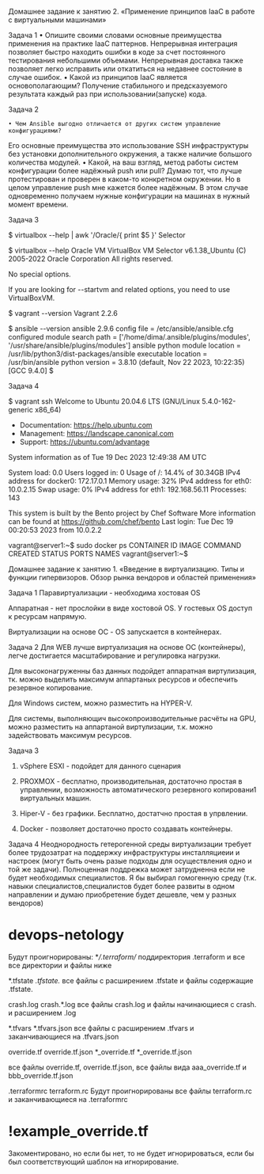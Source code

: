 Домашнее задание к занятию 2. «Применение принципов IaaC в работе с виртуальными машинами»

Задача 1
    • Опишите своими словами основные преимущества применения на практике IaaC паттернов.
Непрерывная интеграция позволяет быстро находить ошибки в коде за счет постоянного тестирования небольшими объемами.
Непрерывная доставка также позволяет легко исправить или откатиться на недавнее состояние в случае ошибок.
    • Какой из принципов IaaC является основополагающим?
Получение стабильного и предсказуемого результата каждый раз при использовании(запуске) кода.

Задача 2

    • Чем Ansible выгодно отличается от других систем управление конфигурациями?
Его основные преимущества это использование SSH инфраструктуры без установки дополнительного 
окружения, а также наличие большого количества модулей.
    • Какой, на ваш взгляд, метод работы систем конфигурации более надёжный push или pull?
Думаю тот, что лучше протестирован и проверен в каком-то конкретном окружении.
Но в целом управление push мне кажется более надёжным. В этом случае одновременно получаем 
нужные конфигурации на машинах в нужный момент времени.


Задача 3

$ virtualbox --help | awk '/Oracle/{ print $5 }'
Selector

$ virtualbox --help
Oracle VM VirtualBox VM Selector v6.1.38_Ubuntu
(C) 2005-2022 Oracle Corporation
All rights reserved.

No special options.

If you are looking for --startvm and related options, you need to use VirtualBoxVM.


$ vagrant --version
Vagrant 2.2.6

$ ansible --version
ansible 2.9.6
  config file = /etc/ansible/ansible.cfg
  configured module search path = ['/home/dima/.ansible/plugins/modules', '/usr/share/ansible/plugins/modules']
  ansible python module location = /usr/lib/python3/dist-packages/ansible
  executable location = /usr/bin/ansible
  python version = 3.8.10 (default, Nov 22 2023, 10:22:35) [GCC 9.4.0]
$

Задача 4

$ vagrant ssh
Welcome to Ubuntu 20.04.6 LTS (GNU/Linux 5.4.0-162-generic x86_64)

 * Documentation:  https://help.ubuntu.com
 * Management:     https://landscape.canonical.com
 * Support:        https://ubuntu.com/advantage

  System information as of Tue 19 Dec 2023 12:49:38 AM UTC

  System load:  0.0                Users logged in:          0
  Usage of /:   14.4% of 30.34GB   IPv4 address for docker0: 172.17.0.1
  Memory usage: 32%                IPv4 address for eth0:    10.0.2.15
  Swap usage:   0%                 IPv4 address for eth1:    192.168.56.11
  Processes:    143


This system is built by the Bento project by Chef Software
More information can be found at https://github.com/chef/bento
Last login: Tue Dec 19 00:20:53 2023 from 10.0.2.2


vagrant@server1:~$ sudo docker ps
CONTAINER ID   IMAGE     COMMAND   CREATED   STATUS    PORTS     NAMES
vagrant@server1:~$














Домашнее задание к занятию 1. «Введение в виртуализацию. Типы и
функции гипервизоров. Обзор рынка вендоров и областей применения»

Задача 1
Паравиртуализации - необходима хостовая OS

Аппаратная - нет прослойки в виде хостовой OS. У гостевых OS доступ к ресурсам
напрямую.

Виртуализации на основе ОС - OS запускается в контейнерах.

Задача 2
Для WEB лучше виртуализация на основе ОС (контейнеры), легче достигается
масштабирование и регулировка нагрузки.

Для высоконагруженны баз данных подойдет аппаратная виртулизация, тк. можно
выделить максимум аппартаных ресурсов и обеспечить резервное копирование.

Для Windows систем, можно разместить на HYPER-V.

Для системы, выполняющич высокопроизводительные расчёты на GPU, можно разместить
на аппартаной виртулизации, т.к. можно задействовать максимум ресурсов.

Задача 3

1. vSphere ESXI - подойдет для данного сценария

2. PROXMOX - бесплатно, производительная, достаточно простая в управлении,
возможность автоматического резервного копировани1 виртуальных машин.

3. Hiper-V - без графики. Бесплатно, достатчно простая в упрвлении.

4. Docker - позволяет достаточно просто создавать контейнеры.

Задача 4
Неоднородность гетерогенной среды виртуализации требует более трудозатрат на
поддержку инфраструктуры инсталляциеии и настроек (могут быть очень разые подходы
для осуществления одно и той же задачи).
Полноценная поддрежка может затрудненна если не будет необходимых специалистов.
Я бы выбирал гомогенную среду (т.к. навыки специалистов,специалистов будет более
развиты в одном направлении и думаю приобретение будет дешевле, чем у разных вендоров)
















# devops-netology
Будут проигнорированы:
**/.terraform/*
поддиректория .terraform и все все директории и файлы ниже

*.tfstate
*.tfstate.*
все файлы с расширением .tfstate и файлы содержащие .tfstate.

crash.log
crash.*.log
все файлы crash.log и файлы начинающиеся с crash. и расширением .log

*.tfvars
*.tfvars.json
все файлы с расширением .tfvars и заканчивающиеся на .tfvars.json

override.tf
override.tf.json
*_override.tf
*_override.tf.json

все файлы override.tf, override.tf.json, все файлы вида aaa_override.tf и
bbb_override.tf.json

.terraformrc
terraform.rc
Будут проигнорированы все файлы terraform.rc и заканчивающиеся на .terraformrc

# !example_override.tf
Закоментировано, но если бы нет, то не будет игнорироваться, если бы был
соответствующий шаблон на игнорирование.
